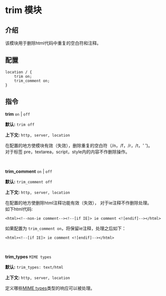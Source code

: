 # trim 模块

## 介绍

该模块用于删除html代码中重复的空白符和注释。


## 配置

    location / {
        trim on;
        trim_comment on;
    }

## 指令

**trim** `on` | `off`

**默认:** `trim off`

**上下文:** `http, server, location` 
     
在配置的地方使模块有效（失效），删除重复的空白符（/n，/f，/r，/t，' ')。  
对于标签 pre，textarea，script，style内的内容不作删除操作。

<br/>

**trim_comment** `on` | `off`

**默认:** `trim_comment off`

**上下文:** `http, server, location`

在配置的地方使删除html注释功能有效（失效）， 对于ie注释不作删除处理。  
如下html代码:

    <html><!--non-ie comment--><!--[if IE]> ie comment <![endif]--></html>

如果配置为 `trim_comment on`，将保留ie注释，处理之后如下：

    <html><!--[if IE]> ie comment <![endif]--></html>
    
<br/>

**trim_types** `MIME types`

**默认:** `trim_types: text/html`

**上下文:** `http, server, location`

定义哪些[MIME types](http://en.wikipedia.org/wiki/MIME_type)类型的响应可以被处理。

<br/>
